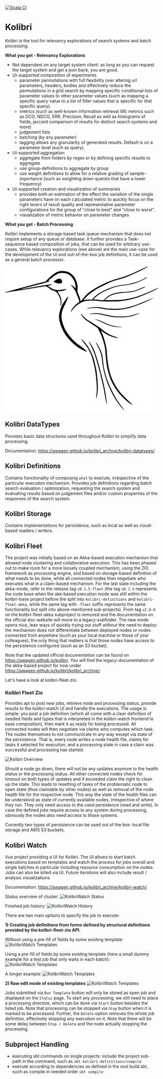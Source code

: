 [![Scala CI](https://github.com/awagen/kolibri/actions/workflows/scala.yml/badge.svg?event=push)](https://github.com/awagen/kolibri/actions/workflows/scala.yml)

# Kolibri
Kolibri is the tool for relevancy explorations of search systems and batch processing.

**What you get - Relevancy Explorations**
- Not dependent on any target system client: as long as you can request the target system and get a json back,
  you are good.
- UI-supported composition of experiments
  - parameter permutations with full flexibility over altering url parameters, headers, bodies and effectively reduce the permutations
    in a grid search by mapping specific conditional lists of parameter values to other parameter values
    (such as mapping a specific query value to a list of filter values that is specific for that specific query).
  - metrics (such as well-known information retrieval (IR) metrics such as DCG, NDCG, ERR, Precision, Recall as well 
    as histograms of fields, jaccard comparison of results for distinct search systems and more)
  - judgement lists
  - batching (by any parameter)
  - tagging allows any granularity of generated results. Default is on a parameter level (such as query).
- UI-supported aggregation 
  - aggregate from folders by regex or by defining specific results to aggregate
  - use group-definitions to aggregate by group
  - use weight definitions to allow for a relative grading of sample-importance (such as weighting down queries that
    have a lower frequency)
- UI-supported creation and visualization of summaries
  - provides both an estimation of the effect the variation of the single parameters have on each calculated metric to quickly focus on the 
    right levers of result quality and representative parameter configurations for the group of "close to best" and "close to worst".
  - visualization of metric behavior on parameter changes


**What you get - Batch Processing**

Kolibri implements a storage based task queue mechanism that does not require setup of any queue or database.
It further provides a Task-sequence based composition of jobs, that can be used for arbitrary use-cases.
While relavancy explorations (see above) are the main use-case for the development of the UI and out-of-the-box
job definitions, it can be used as a general batch processor.


![Alt text](images/kolibri.svg?raw=true "Kolibri")

## Kolibri DataTypes
Provides basic data structures used throughout Kolibri to simplify data
processing.

Documentation: <https://awagen.github.io/kolibri_archive/kolibri-datatypes/>

## Kolibri Definitions
Contains functionality of composing ```what``` to execute, irrespective of the particular execution mechanism.
Provides job definitions regarding batch search evaluation / optimization, requesting the search system
and evaluating results based on judgement files and/or custom properties
of the responses of the search system.

## Kolibri Storage
Contains implementations for persistence, such as local as well as cloud-based readers / writers.

## Kolibri Fleet
The project was initially based on an Akka-based execution mechanism that allowed node clustering and 
collaborative execution. This has been phased out to make room for a more loosely coupled mechanism,
using the ZIO framework as processing engine, and based on storage-based definition of what needs to be done,
while all connected nodes then negotiate who executes what in a claim-based mechanism.
For the last state including the akka-mode, refer to the release tag ```v0.1.5-fleet``` (the tag ```v0.1.5``` represents
the code base when the akk-based execution mode was still within the kolibri-base project before the split into 
```kolibri-definitions``` and ```kolibri-fleet-akka```, while the same tag with ```-fleet``` suffix represents the 
same functionality but split into above-mentioned sub-projects).
From tag ```v2.0.0``` on the kolibri-fleet-akka subproject is removed and the documentation on the official doc-website 
will move to a legacy-subfolder.
The new mode opens nice, lean ways of quickly trying out stuff without the need to deploy: the mechanism does not differentiate
between deployed nodes or nodes connected from anywhere (such as your local machine or those of your colleagues), 
the only thing that matters is that those nodes have access to the persistence configured (such as an S3 bucket).

Note that the updated official documentation can be found on <https://awagen.github.io/kolibri>.
You will find the legacy-documentation of the akka-based project for now under
<https://awagen.github.io/kolibri/kolibri_archive/>.

Let's have a look at kolibri-fleet-zio.

### Kolibri Fleet Zio
Provides api to post new jobs, retrieve node and processing status, provide results to the kolibri-watch UI 
and handle the executions. The usage is simple: you post a job definition (which all come with a clear definition
of needed fields and types that is interpreted in the kolibri-watch frontend to ease composition),
then mark it as ready for being processed. All connected nodes will then negotiate via claims who computes which
task. The nodes themselves to not communicate in any way except via state of the persistence.
That is, every node writes a node health file, claims for tasks it selected for execution, and a processing state
in case a claim was successful and processing has started.

![Kolibri Overview](docs_material/kolibri_overview.png?raw=true "Kolibri Overview")

Should a node go down, there will not be any updates anymore to the health status or the processing status.
All other connected nodes check for timeout on both types of updates and if exceeded claim the right to clean up
the state. This leads to resetting of tasks of the problematic node to open state (thus claimable by other nodes)
as well as removal of the node health file for the respective node. This way the state of the health files can
be understood as state of currently available nodes, irrespective of where they run.
They only need access to the used persistence (read and write). In case the defined jobs require access to any
system during processing, obviously the nodes also need access to those systems.

Currently two types of persistence can be used out of the box: local file storage and AWS S3 buckets.



## Kolibri Watch
Vue project providing a UI for Kolibri.
The UI allows to start batch executions based on templates and watch the process for jobs overall
and single batches in particular including resource consumption on the nodes.
Jobs can also be killed via UI.
Future iterations will also include result / analysis visualizations.

Documentation: <https://awagen.github.io/kolibri_archive/kolibri-watch/>

Status overview of cluster:
![KolibriWatch Status](images/Status.png?raw=true "KolibriWatch Status")

Finished job history:
![KolibriWatch History](images/History.png?raw=true "KolibriWatch Finished Jobs")

There are two main options to specify the job to execute:

**1) Creating job definitions from forms defined by structural definitions provided by the kolibri-fleet-zio API.**

Without using a pre-fill of fields by some existing template:
![KolibriWatch Templates](images/Create_Form_Empty.png?raw=true "KolibriWatch Form1")

Using a pre-fill of fields by some existing template (here a small dummy example for a test job that only waits in each batch):
![KolibriWatch Templates](images/Create_Form_SmallExample.png?raw=true "KolibriWatch Form2")

A longer example:
![KolibriWatch Templates](images/Create_Form_FillIn_Template.png?raw=true "KolibriWatch Form3")


**2) Raw edit mode of existing templates**
![KolibriWatch Templates](images/Create_Raw_Template_Edit.png?raw=true "KolibriWatch Form4")


Jobs submitted via ```Run Template``` button will only be stored as open job and displayed on the ```Status``` page.
To start any processing, we still need to place a processing directive, which can be done via ```Start``` button 
besides the listed job. Note that processing can be stopped via ```Stop``` button when it is marked to be processed.
Further, the ```Delete``` option removes the whole job definition, effectively stopping any execution on it.
Note that there will be some delay between ```Stop / Delete``` and the node actually stopping the processing.

  
## Subproject Handling
- executing sbt commands on single projects: include the project sub-path
in the command, such as ```sbt kolibri-definitions/compile```
- execute according to dependencies as defined in the root build.sbt, such as
compile in needed order ```sbt compile```

